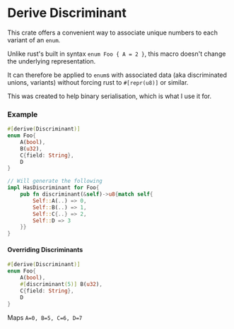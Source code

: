 # Derive Discriminant
This crate offers a convenient way to associate unique numbers to each variant of an `enum`.

Unlike rust's built in syntax `enum Foo { A = 2 }`, this macro doesn't change the underlying representation.

It can therefore be applied to `enum`s with associated data (aka discriminated unions, variants) without forcing rust to `#[repr(u8)]` or similar.

This was created to help binary serialisation, which is what I use it for.

### Example
```rust
#[derive(Discriminant)]
enum Foo{
    A(bool),
    B(u32),
    C{field: String},
    D
}
```

```rust
// Will generate the following
impl HasDiscriminant for Foo{
    pub fn discriminant(&self)->u8{match self{
        Self::A(..) => 0,
        Self::B(..) => 1,
        Self::C{..} => 2,
        Self::D => 3
    }}
}
```

#### Overriding Discriminants
```rust
#[derive(Discriminant)]
enum Foo{
    A(bool),
    #[discriminant(5)] B(u32),
    C{field: String},
    D
}
```
Maps `A=0, B=5, C=6, D=7`